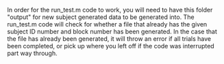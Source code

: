 In order for the run_test.m code to work, you will need to have this folder "output" for new subject generated data to be generated into. 
The run_test.m code will check for whether a file that already has the given subject ID number and block number has been generated. 
In the case that the file has already been generated, it will throw an error if all trials have been completed, 
or pick up where you left off if the code was interrupted part way through.
